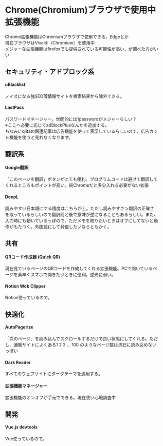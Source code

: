 # Chrome(Chromium)ブラウザで使用中拡張機能

Chrome拡張機能はChromiumブラウザで使用できる。Edgeとか  
現在ブラウザはVivaldi（Chromium）を使用中  
メジャーな拡張機能はfirefoxでも提供されている可能性が高い、が調べた方がいい

## セキュリティ・アドブロック系
#### uBlacklist  
ノイズになる強SEO薄情報サイトを検索結果から除外できる。
#### LastPass  
パスワードマネージャー。世間的には1passwordがメジャーらしい？  
※ここへ必要に応じてadBlockPlusなんかを追加する。  
ちなみにqiitaの関連記事は広告機能を使って表示しているらしいので、広告カット機能を使うと見れなくなります。

## 翻訳系
#### Google翻訳  
「このページを翻訳」ボタンがとても便利。プログラムコードは避けて翻訳してくれるところもポイントが高い。純Chromeだと多分入れる必要がない拡張
#### DeepL  
読みやすい日本語にする精度はこちらが上。ただし読みやすさ＞翻訳の正確さを取っているらしいので翻訳前と後で意味が逆になることもあるらしい。また、入力時にも動いているっぽので、ただメモを取りたいときはオフにしてないと動作がもたつく。外国語にして発信したいならともかく。

## 共有
#### QRコード作成器 (Quick QR)  
現在見ているページのQRコードを作成してくれる拡張機能。PCで開いているページを素早くスマホで開きたいときに便利。逆光に弱い。
#### Notion Web Clipper  
Notion使っているので。

## 快適化
#### AutoPagerize  
「次のページ」を読み込んでスクロールするだけで良い状態にしてくれる。ただし、通販サイトによくある1 2 3 … 100 のようなページ数は流石に読み込めないっぽい
#### Dark Reader  
すべてのウェブサイトにダークテーマを適用する。
#### 拡張機能マネージャー  
拡張機能のオンオフが手元でできる。現在使い心地調査中

## 開発
#### Vue.js devtools  
Vue使っているので。
